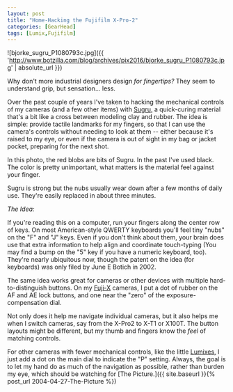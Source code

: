 ```yaml
---
layout: post
title: "Home-Hacking the Fujifilm X-Pro-2"
categories: [GearHead]
tags: [Lumix,Fujifilm]
---
```



![bjorke_sugru_P1080793c.jpg]({{ 'http://www.botzilla.com/blog/archives/pix2016/bjorke_sugru_P1080793c.jpg' | absolute_url }})

Why don't more industrial designers design <i>for fingertips?</i> They seem to understand grip, but sensation... less.

Over the past couple of years I've taken to hacking the mechanical controls of my cameras (and a few other items) with <a href="http://www.sugru.com/" target="_new">Sugru,</a> a quick-curing material that's a bit like a cross between modeling clay and rubber. The idea is simple: provide tactile landmarks for my fingers, so that I can use the camera's controls without needing to look at them -- either because it's raised to my eye, or even if the camera is out of sight in my bag or jacket pocket, preparing for the next shot.

<!--more-->
In this photo, the red blobs are bits of Sugru. In the past I've used black. The color is pretty unimportant, what matters is the material feel against your finger.

Sugru is strong but the nubs usually wear down after a few months of daily use. They're easily replaced in about three minutes.

<i>The Idea:</i>

If you're reading this on a computer, run your fingers along the center row of keys. On most American-style QWERTY keyboards you'll feel tiny "nubs" on the "F" and "J" keys. Even if you don't think about them, your brain does use that extra information to help align and coordinate touch-typing (You may find a bump on the "5" key if you have a numeric keyboard, too). They're nearly ubiquitous now, though the patent on the idea (for keyboards) was only filed by June E Botich in 2002. 

The same idea works great for cameras or other devices with multiple hard-to-distinguish buttons. On my <a href="http://www.botzilla.com/tags/#fujifilm">Fuji-X</a> cameras, I put a dot of rubber on the AF and AE lock buttons, and one near the "zero" of the exposure-compensation dial.

Not only does it help me navigate individual cameras, but it also helps me when I switch cameras, say from the X-Pro2 to X-T1 or X100T. The button layouts might be different, but my thumb and fingers know the <i>feel</i> of matching controls.

For other cameras with fewer mechanical controls, like the little <a href="http://www.botzilla.com/tags/#lumix">Lumixes,</a> I just add a dot on the main dial to indicate the "P" setting. Always, the goal is to let my hand do as much of the navigation as possible, rather than burden my eye, which should be watching for [The Picture.]({{ site.baseurl }}{% post_url 2004-04-27-The-Picture %})
